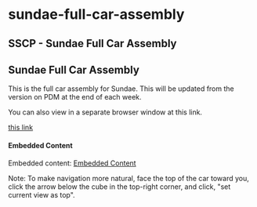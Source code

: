 # sundae-full-car-assembly

## SSCP - Sundae Full Car Assembly

## Sundae Full Car Assembly

This is the full car assembly for Sundae.  This will be updated from the version on PDM at the end of each week.

You can also view in a separate browser window at this link.

[this link](http://a360.co/2njWH7o)

#### Embedded Content

Embedded content: [Embedded Content](https://www.gstatic.com/atari/embeds/83a60601c213b72fb19c1855fb0c5f26/intermediate-frame-minified.html)

Note: To make navigation more natural, face the top of the car toward you, click the arrow below the cube in the top-right corner, and click, "set current view as top".
